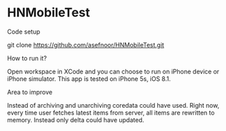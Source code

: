 # HNMobileTest

Code setup

git clone https://github.com/asefnoor/HNMobileTest.git

How to run it?

Open workspace in XCode and you can choose to run on iPhone device or iPhone simulator. This app is tested on iPhone 5s, iOS 8.1.


Area to improve

Instead of archiving and unarchiving coredata could have used.
Right now, every time user fetches latest items from server, all items are rewritten to memory. Instead only delta could have updated.

